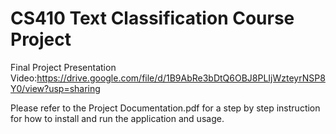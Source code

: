 # CS410 Text Classification Course Project

Final Project Presentation Video:https://drive.google.com/file/d/1B9AbRe3bDtQ6OBJ8PLIjWzteyrNSP8Y0/view?usp=sharing

Please refer to the Project Documentation.pdf for a step by step instruction for how to install and run the application and usage.
